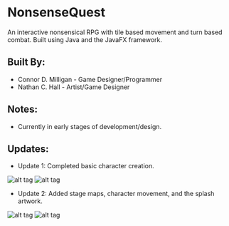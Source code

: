 # NonsenseQuest

An interactive nonsensical RPG with tile based movement and turn based combat.
Built using Java and the JavaFX framework.

## Built By:

- Connor D. Milligan - Game Designer/Programmer
- Nathan C. Hall - Artist/Game Designer

## Notes:

- Currently in early stages of development/design.

## Updates:

- Update 1: Completed basic character creation.

![alt tag](https://preview.ibb.co/bXg2gF/Update_1_final_1.png)
![alt tag](https://preview.ibb.co/djDtov/Update_1_final_2.png)

- Update 2: Added stage maps, character movement, and the splash artwork.

![alt tag](https://preview.ibb.co/geVDqa/Update_2_splash.png)
![alt tag](https://preview.ibb.co/c24Oqa/Update_2_part_2.png)